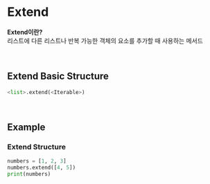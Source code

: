 # Extend
**Extend이란?** <br>
리스트에 다른 리스트나 반복 가능한 객체의 요소를 추가할 때 사용하는 메서드

<br>

## Extend Basic Structure
```python
<list>.extend(<Iterable>)
```

<br>

## Example
### Extend Structure
```python
numbers = [1, 2, 3]  
numbers.extend([4, 5])  
print(numbers)
```